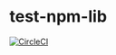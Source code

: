 # test-npm-lib

[![CircleCI](https://circleci.com/gh/henrist/test-npm-lib.svg?style=svg)](https://circleci.com/gh/henrist/test-npm-lib)
